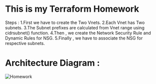 # This is my Terraform Homework

 Steps : 
 1.First we have to create the Two Vnets. 
 2.Each Vnet has Two subnets. 
 3.The Subnet prefixes are calculated from Vnet range using cidrsubnet() function. 
 4.Then , we create the Network Security Rule and Dynamic Rules for NSG. 
 5.Finally , we have to associate the NSG for respective subnets. 

 # Architecture Diagram :

 ![Homework](https://github.com/srinivasan2022/Terraform_Homework/assets/118502121/b1ad26fa-c678-4d79-bf9b-10c17512bae7)




